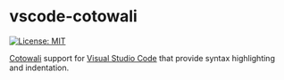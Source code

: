 # vscode-cotowali

[![License: MIT](https://img.shields.io/badge/License-MIT-blue.svg?style=flat-square)](./LICENSE)

[Cotowali](https://github.com/cotowali/cotowali) support for [Visual Studio Code](https://code.visualstudio.com) that provide syntax highlighting and indentation.
